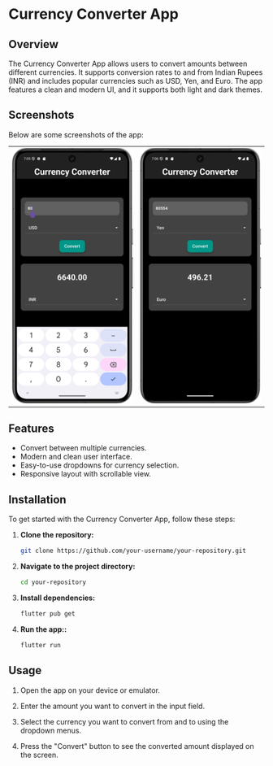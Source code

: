 # Currency Converter App

## Overview

The Currency Converter App allows users to convert amounts between different currencies. It supports conversion rates to and from Indian Rupees (INR) and includes popular currencies such as USD, Yen, and Euro. The app features a clean and modern UI, and it supports both light and dark themes.

## Screenshots

Below are some screenshots of the app:

<table>
  <tr>
    <td>
      <img src="Screenshots/image1.png" alt="Home Screen" width="300" />
      <br/>
    </td>
    <td>
      <img src="Screenshots/image2.png" alt="Conversion Screen" width="300" />
      <br/>
    </td>
  </tr>
</table>

## Features

- Convert between multiple currencies.
- Modern and clean user interface.
- Easy-to-use dropdowns for currency selection.
- Responsive layout with scrollable view.

## Installation

To get started with the Currency Converter App, follow these steps:

1. **Clone the repository:**

   ```bash
   git clone https://github.com/your-username/your-repository.git
   ```

2. **Navigate to the project directory:**

   ```bash
   cd your-repository
   ```

3. **Install dependencies:**

   ```bash
   flutter pub get
   ```

4. **Run the app::**

   ```bash
   flutter run
   ```

## Usage

1. Open the app on your device or emulator.

2. Enter the amount you want to convert in the input field.

3. Select the currency you want to convert from and to using the dropdown menus.

4. Press the "Convert" button to see the converted amount displayed on the screen.
